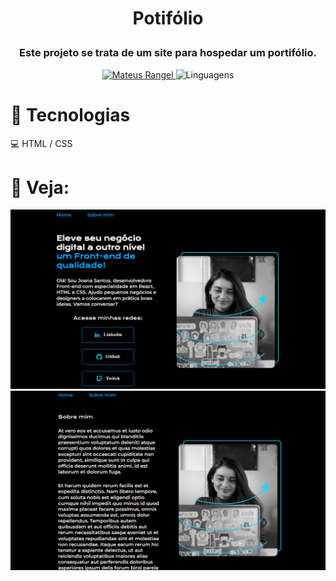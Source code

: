<h1 align="center">

Potifólio

</h1>


<div align="center">
     <h3>Este projeto se trata de um site para hospedar um portifólio.</h3>
    <a href="https://github.com/MrR4ngel" target="_blank">
      <img src="https://img.shields.io/static/v1?label=Author&message=Mateus Rangel&color=1207CC&style=for-the-badge" target="_blank" alt="Mateus Rangel">
    </a>
    <img src="https://img.shields.io/github/languages/count/MrR4ngel/modeloPortifolio?color=DAA1207CC524&style=for-the-badge" alt="Linguagens">
</div>

###

# 🔨 Tecnologias

💻 HTML / CSS

###

# 📸 Veja:

<div align="center">

<img src="Github/img1.png" class="container__imagem">
<img src="Github/img2.png" class="container__imagem">

</div>